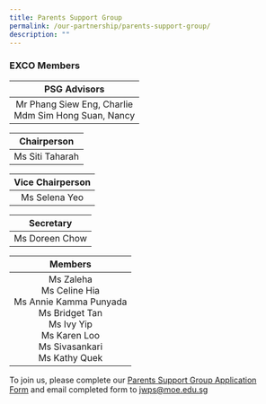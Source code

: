 ```yaml
---
title: Parents Support Group
permalink: /our-partnership/parents-support-group/
description: ""
---
```

### EXCO Members

|                      PSG Advisors                      |
|:------------------------------------------------------:|
| Mr Phang Siew Eng, Charlie<br>Mdm Sim Hong Suan, Nancy |

|   Chairperson   |
|:---------------:|
| Ms Siti Taharah |

| Vice Chairperson |
|:----------------:|
|   Ms Selena Yeo  |

|    Secretary   |
|:--------------:|
| Ms Doreen Chow |

|                                                                 Members                                                                 |
|:---------------------------------------------------------------------------------------------------------------------------------------:|
| Ms Zaleha<br>Ms Celine Hia<br>Ms Annie Kamma Punyada<br>Ms Bridget Tan<br>Ms Ivy Yip<br>Ms Karen Loo<br>Ms Sivasankari<br>Ms Kathy Quek |

To join us, please complete our <a href="/files/JWPS%20Family/PSG%20Form%202022.pdf" target ="_blank" >Parents Support Group Application Form</a> and email completed form to jwps@moe.edu.sg
